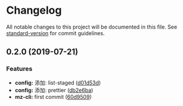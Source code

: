 # Changelog

All notable changes to this project will be documented in this file. See [standard-version](https://github.com/conventional-changelog/standard-version) for commit guidelines.

## 0.2.0 (2019-07-21)


### Features

* **config:** 添加: list-staged ([d01d53d](https://github.com/mwang0/mz-cli/commit/d01d53d))
* **config:** 添加: prettier ([db2e6ba](https://github.com/mwang0/mz-cli/commit/db2e6ba))
* **mz-cli:** first commit ([60d9509](https://github.com/mwang0/mz-cli/commit/60d9509))
